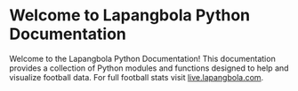 # Welcome to Lapangbola Python Documentation

Welcome to the Lapangbola Python Documentation! This documentation provides a collection of Python modules and functions designed to help and visualize football data. For full football stats visit [live.lapangbola.com](https://live.lapangbola.com).

